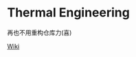 # Thermal Engineering

再也不用重构仓库力(喜)

[Wiki](https://github.com/m1cxzfw3q/Thermal-Engineering-Java/wiki)

